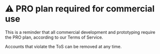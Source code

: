 # ⚠️ PRO plan required for commercial use

This is a reminder that all commercial development and prototyping require the PRO plan, according to our Terms of Service.

Accounts that violate the ToS can be removed at any time.
